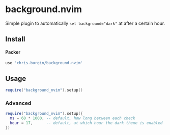# background.nvim
Simple plugin to automatically `set background="dark"` at after a certain hour.

## Install
#### Packer
```lua
use 'chris-burgin/background.nvim'
```
## Usage
```lua
require("background_nvim").setup()
```

### Advanced
```lua
require("background_nvim").setup({
  ms = 60 * 1000, -- default, how long between each check
  hour = 17,      -- default, at which hour the dark theme is enabled
})
```
